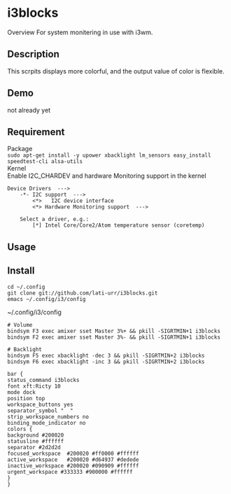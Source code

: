 i3blocks
====

Overview
For system monitering in use with i3wm.

## Description
This scrpits displays more colorful, and the output value of color is flexible.

## Demo
not already yet

## Requirement

Package  
`sudo apt-get install -y upower xbacklight lm_sensors easy_install speedtest-cli alsa-utils`  
Kernel  
Enable I2C_CHARDEV and hardware Monitoring support in the kernel

    Device Drivers  --->
        -*- I2C support  --->
	        <*>   I2C device interface
		    <*> Hardware Monitoring support  --->

        Select a driver, e.g.:
	        [*] Intel Core/Core2/Atom temperature sensor (coretemp)
		
## Usage

## Install
    cd ~/.config
    git clone git://github.com/lati-urr/i3blocks.git
    emacs ~/.config/i3/config

~/.config/i3/config

    # Volume
    bindsym F3 exec amixer sset Master 3%+ && pkill -SIGRTMIN+1 i3blocks
    bindsym F2 exec amixer sset Master 3%- && pkill -SIGRTMIN+1 i3blocks
    
    # Backlight
    bindsym F5 exec xbacklight -dec 3 && pkill -SIGRTMIN+2 i3blocks
    bindsym F6 exec xbacklight -inc 3 && pkill -SIGRTMIN+2 i3blocks

    bar {
    status_command i3blocks
    font xft:Ricty 10
    mode dock
    position top
    workspace_buttons yes
    separator_symbol "  "
    strip_workspace_numbers no
    binding_mode_indicator no
    colors {
    background #200020
    statusline #ffffff
    separator #2d2d2d
    focused_workspace  #200020 #ff0000 #ffffff
    active_workspace   #200020 #d64937 #dedede
    inactive_workspace #200020 #090909 #ffffff
    urgent_workspace #333333 #900000 #ffffff
    }
    }
    